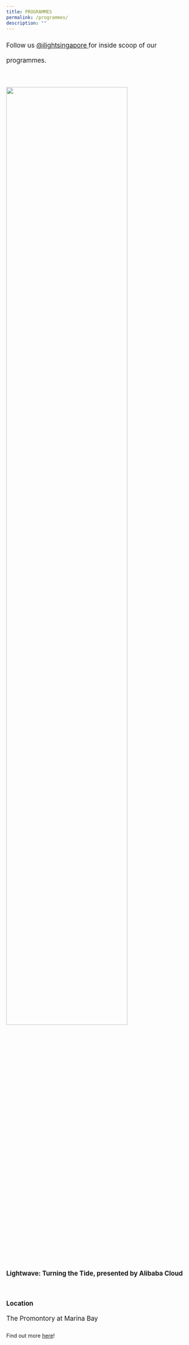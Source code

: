 ```yaml
---
title: PROGRAMMES
permalink: /programmes/
description: ""
---
```

<p style="font-size:17px; line-height:40px">Follow us <a target="_blank" href="https://www.instagram.com/ilightsingapore">@ilightsingapore </a> for inside scoop of our programmes.</p>
<br><br>

<img style="width:80%" src="/images/Programmes/lightwave%20kv%20r2-min.png"> 
<p style="font-size:17px; line-height:40px">
	<b>Lightwave: Turning the Tide, presented by Alibaba Cloud</b>
<br><br>
<b>Location</b><br>
The Promontory at Marina Bay

Find out more <a href="/programmes/lightwave-turning-the-tide">here</a>!
</p>